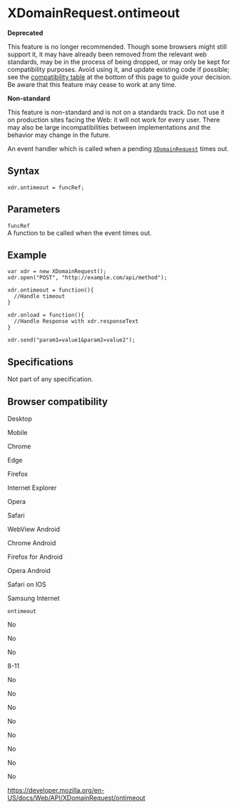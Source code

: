 XDomainRequest.ontimeout
========================

**Deprecated**

This feature is no longer recommended. Though some browsers might still support it, it may have already been removed from the relevant web standards, may be in the process of being dropped, or may only be kept for compatibility purposes. Avoid using it, and update existing code if possible; see the [compatibility table](#browser_compatibility) at the bottom of this page to guide your decision. Be aware that this feature may cease to work at any time.

**Non-standard**

This feature is non-standard and is not on a standards track. Do not use it on production sites facing the Web: it will not work for every user. There may also be large incompatibilities between implementations and the behavior may change in the future.

An event handler which is called when a pending [`XDomainRequest`](../xdomainrequest) times out.

Syntax
------

    xdr.ontimeout = funcRef;

Parameters
----------

`funcRef`  
A function to be called when the event times out.

Example
-------

    var xdr = new XDomainRequest();
    xdr.open("POST", "http://example.com/api/method");

    xdr.ontimeout = function(){
      //Handle timeout
    }

    xdr.onload = function(){
      //Handle Response with xdr.responseText
    }

    xdr.send("param1=value1&param2=value2");

Specifications
--------------

Not part of any specification.

Browser compatibility
---------------------

Desktop

Mobile

Chrome

Edge

Firefox

Internet Explorer

Opera

Safari

WebView Android

Chrome Android

Firefox for Android

Opera Android

Safari on IOS

Samsung Internet

`ontimeout`

No

No

No

8-11

No

No

No

No

No

No

No

No

<a href="https://developer.mozilla.org/en-US/docs/Web/API/XDomainRequest/ontimeout" class="_attribution-link">https://developer.mozilla.org/en-US/docs/Web/API/XDomainRequest/ontimeout</a>
